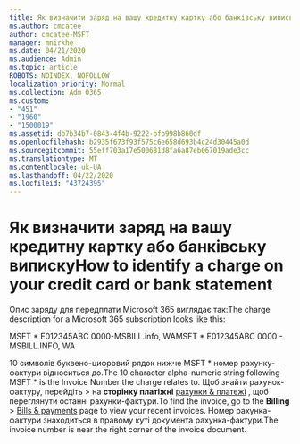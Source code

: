 ```yaml
---
title: Як визначити заряд на вашу кредитну картку або банківську виписку
ms.author: cmcatee
author: cmcatee-MSFT
manager: mnirkhe
ms.date: 04/21/2020
ms.audience: Admin
ms.topic: article
ROBOTS: NOINDEX, NOFOLLOW
localization_priority: Normal
ms.collection: Adm_O365
ms.custom:
- "451"
- "1960"
- "1500019"
ms.assetid: db7b34b7-0843-4f4b-9222-bfb998b860df
ms.openlocfilehash: b2935f673f93f575c6e658d693b4c24d30445a0d
ms.sourcegitcommit: 55eff703a17e500681d8fa6a87eb067019ade3cc
ms.translationtype: MT
ms.contentlocale: uk-UA
ms.lasthandoff: 04/22/2020
ms.locfileid: "43724395"
---
```

# <a name="how-to-identify-a-charge-on-your-credit-card-or-bank-statement"></a><span data-ttu-id="1209e-102">Як визначити заряд на вашу кредитну картку або банківську виписку</span><span class="sxs-lookup"><span data-stu-id="1209e-102">How to identify a charge on your credit card or bank statement</span></span>

<span data-ttu-id="1209e-103">Опис заряду для передплати Microsoft 365 виглядає так:</span><span class="sxs-lookup"><span data-stu-id="1209e-103">The charge description for a Microsoft 365 subscription looks like this:</span></span>
  
<span data-ttu-id="1209e-104">MSFT \* E012345ABC 0000-MSBILL.info, WA</span><span class="sxs-lookup"><span data-stu-id="1209e-104">MSFT \* E012345ABC 0000 - MSBILL.INFO, WA</span></span>
  
<span data-ttu-id="1209e-105">10 символів буквено-цифровий рядок нижче MSFT \* номер рахунку-фактури відноситься до.</span><span class="sxs-lookup"><span data-stu-id="1209e-105">The 10 character alpha-numeric string following MSFT \* is the Invoice Number the charge relates to.</span></span> <span data-ttu-id="1209e-106">Щоб знайти рахунок-фактуру, перейдіть \> на **сторінку платіжні** [рахунки & платежі](https://go.microsoft.com/fwlink/p/?linkid=848039) , щоб переглянути останні рахунки-фактури.</span><span class="sxs-lookup"><span data-stu-id="1209e-106">To find the invoice, go to the **Billing** \> [Bills & payments](https://go.microsoft.com/fwlink/p/?linkid=848039) page to view your recent invoices.</span></span> <span data-ttu-id="1209e-107">Номер рахунка-фактури знаходиться в правому куті документа рахунка-фактури.</span><span class="sxs-lookup"><span data-stu-id="1209e-107">The invoice number is near the right corner of the invoice document.</span></span>